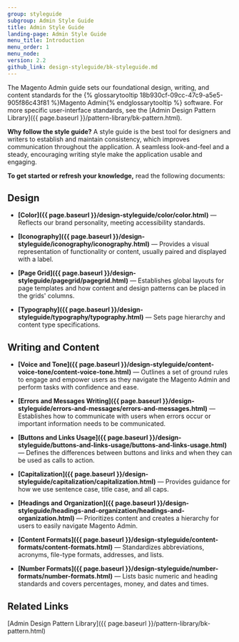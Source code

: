 ```yaml
---
group: styleguide
subgroup: Admin Style Guide
title: Admin Style Guide
landing-page: Admin Style Guide
menu_title: Introduction
menu_order: 1
menu_node:
version: 2.2
github_link: design-styleguide/bk-styleguide.md
---
```

The Magento Admin guide sets our foundational design, writing, and content standards for the {% glossarytooltip 18b930cf-09cc-47c9-a5e5-905f86c43f81 %}Magento Admin{% endglossarytooltip %} software. For more specific user-interface standards, see the [Admin Design Pattern Library]({{ page.baseurl }}/pattern-library/bk-pattern.html).

**Why follow the style guide?** A style guide is the best tool for designers and writers to establish and maintain consistency, which improves communication throughout the application. A seamless look-and-feel and a steady, encouraging writing style make the application usable and engaging.

**To get started or refresh your knowledge,** read the following documents:

## Design

* **[Color]({{ page.baseurl }}/design-styleguide/color/color.html)** — Reflects our brand personality, meeting accessibility standards.

* **[Iconography]({{ page.baseurl }}/design-styleguide/iconography/iconography.html)** — Provides a visual representation of functionality or content, usually paired and displayed with a label.

* **[Page Grid]({{ page.baseurl }}/design-styleguide/pagegrid/pagegrid.html)** — Establishes global layouts for page templates and how content and design patterns can be placed in the grids' columns.

* **[Typography]({{ page.baseurl }}/design-styleguide/typography/typography.html)** — Sets page hierarchy and content type specifications.

## Writing and Content

* **[Voice and Tone]({{ page.baseurl }}/design-styleguide/content-voice-tone/content-voice-tone.html)** — Outlines a set of ground rules to engage and empower users as they navigate the Magento Admin and perform tasks with confidence and ease.

* **[Errors and Messages Writing]({{ page.baseurl }}/design-styleguide/errors-and-messages/errors-and-messages.html)** — Establishes how to communicate with users when errors occur or important information needs to be communicated.

* **[Buttons and Links Usage]({{ page.baseurl }}/design-styleguide/buttons-and-links-usage/buttons-and-links-usage.html)** — Defines the differences between buttons and links and when they can be used as calls to action.

* **[Capitalization]({{ page.baseurl }}/design-styleguide/capitalization/capitalization.html)** — Provides guidance for how we use sentence case, title case, and all caps.

* **[Headings and Organization]({{ page.baseurl }}/design-styleguide/headings-and-organization/headings-and-organization.html)** — Prioritizes content and creates a hierarchy for users to easily navigate Magento Admin.

* **[Content Formats]({{ page.baseurl }}/design-styleguide/content-formats/content-formats.html)** — Standardizes abbreviations, acronyms, file-type formats, addresses, and lists.

* **[Number Formats]({{ page.baseurl }}/design-styleguide/number-formats/number-formats.html)** — Lists basic numeric and heading standards and covers percentages, money, and dates and times.

## Related Links

[Admin Design Pattern Library]({{ page.baseurl }}/pattern-library/bk-pattern.html)
